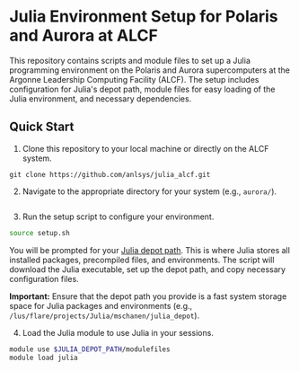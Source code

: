 # Julia Environment Setup for Polaris and Aurora at ALCF

This repository contains scripts and module files to set up a Julia programming environment on the Polaris and Aurora supercomputers at the Argonne Leadership Computing Facility (ALCF). The setup includes configuration for Julia's depot path, module files for easy loading of the Julia environment, and necessary dependencies.

## Quick Start

1. Clone this repository to your local machine or directly on the ALCF system.
```
git clone https://github.com/anlsys/julia_alcf.git
```
2. Navigate to the appropriate directory for your system (e.g., `aurora/`).
```cd julia_alcf/aurora
```
3. Run the setup script to configure your environment.
```bash
source setup.sh
```
You will be prompted for your [Julia depot path](https://docs.julialang.org/en/v1/manual/environment-variables/#JULIA_DEPOT_PATH). This is where Julia stores all installed packages, precompiled files, and environments. The script will download the Julia executable, set up the depot path, and copy necessary configuration files.

**Important:** Ensure that the depot path you provide is a fast system storage space for Julia packages and environments (e.g., `/lus/flare/projects/Julia/mschanen/julia_depot`).

4. Load the Julia module to use Julia in your sessions.
```bash
module use $JULIA_DEPOT_PATH/modulefiles
module load julia
```